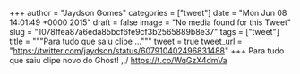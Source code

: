 
+++
author = "Jaydson Gomes"
categories = ["tweet"]
date = "Mon Jun 08 14:01:49 +0000 2015"
draft = false
image = "No media found for this Tweet"
slug = "1078ffea87a6eda85bcf6fe9cf3b2565889b8e37"
tags = ["tweet"]
title = """Para tudo que saiu clipe ..."""
tweet = true
tweet_url = "https://twitter.com/jaydson/status/607910402496831488"
+++
Para tudo que saiu clipe novo do Ghost! \,,/ https://t.co/WqGzX4dmVa
